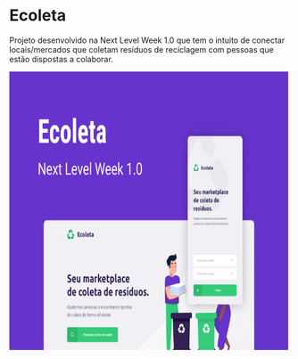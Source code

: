 # Ecoleta
Projeto desenvolvido na Next Level Week 1.0 que tem o intuito de conectar locais/mercados que coletam resíduos de reciclagem com pessoas que estão dispostas a colaborar.

<img src="mobile/assets/ecoleta.png" height=500 width=500> 
